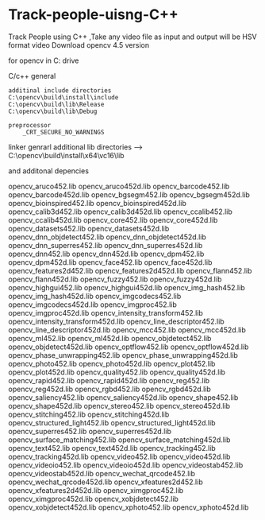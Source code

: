 # Track-people-uisng-C++
Track People using C++ ,Take any video file as input and output will be HSV format video 
Download opencv 4.5 version 



for opencv in C: drive 

C/c++ general

	additinal include directories 
	C:\opencv\build\install\include
	C:\opencv\build\lib\Release
	C:\opencv\build\lib\Debug

	preprocessor
		_CRT_SECURE_NO_WARNINGS


linker
genrarl
additional lib directories  -->  C:\opencv\build\install\x64\vc16\lib




and additonal depencies 

opencv_aruco452.lib
opencv_aruco452d.lib
opencv_barcode452.lib
opencv_barcode452d.lib
opencv_bgsegm452.lib
opencv_bgsegm452d.lib
opencv_bioinspired452.lib
opencv_bioinspired452d.lib
opencv_calib3d452.lib
opencv_calib3d452d.lib
opencv_ccalib452.lib
opencv_ccalib452d.lib
opencv_core452.lib
opencv_core452d.lib
opencv_datasets452.lib
opencv_datasets452d.lib
opencv_dnn_objdetect452.lib
opencv_dnn_objdetect452d.lib
opencv_dnn_superres452.lib
opencv_dnn_superres452d.lib
opencv_dnn452.lib
opencv_dnn452d.lib
opencv_dpm452.lib
opencv_dpm452d.lib
opencv_face452.lib
opencv_face452d.lib
opencv_features2d452.lib
opencv_features2d452d.lib
opencv_flann452.lib
opencv_flann452d.lib
opencv_fuzzy452.lib
opencv_fuzzy452d.lib
opencv_highgui452.lib
opencv_highgui452d.lib
opencv_img_hash452.lib
opencv_img_hash452d.lib
opencv_imgcodecs452.lib
opencv_imgcodecs452d.lib
opencv_imgproc452.lib
opencv_imgproc452d.lib
opencv_intensity_transform452.lib
opencv_intensity_transform452d.lib
opencv_line_descriptor452.lib
opencv_line_descriptor452d.lib
opencv_mcc452.lib
opencv_mcc452d.lib
opencv_ml452.lib
opencv_ml452d.lib
opencv_objdetect452.lib
opencv_objdetect452d.lib
opencv_optflow452.lib
opencv_optflow452d.lib
opencv_phase_unwrapping452.lib
opencv_phase_unwrapping452d.lib
opencv_photo452.lib
opencv_photo452d.lib
opencv_plot452.lib
opencv_plot452d.lib
opencv_quality452.lib
opencv_quality452d.lib
opencv_rapid452.lib
opencv_rapid452d.lib
opencv_reg452.lib
opencv_reg452d.lib
opencv_rgbd452.lib
opencv_rgbd452d.lib
opencv_saliency452.lib
opencv_saliency452d.lib
opencv_shape452.lib
opencv_shape452d.lib
opencv_stereo452.lib
opencv_stereo452d.lib
opencv_stitching452.lib
opencv_stitching452d.lib
opencv_structured_light452.lib
opencv_structured_light452d.lib
opencv_superres452.lib
opencv_superres452d.lib
opencv_surface_matching452.lib
opencv_surface_matching452d.lib
opencv_text452.lib
opencv_text452d.lib
opencv_tracking452.lib
opencv_tracking452d.lib
opencv_video452.lib
opencv_video452d.lib
opencv_videoio452.lib
opencv_videoio452d.lib
opencv_videostab452.lib
opencv_videostab452d.lib
opencv_wechat_qrcode452.lib
opencv_wechat_qrcode452d.lib
opencv_xfeatures2d452.lib
opencv_xfeatures2d452d.lib
opencv_ximgproc452.lib
opencv_ximgproc452d.lib
opencv_xobjdetect452.lib
opencv_xobjdetect452d.lib
opencv_xphoto452.lib
opencv_xphoto452d.lib
